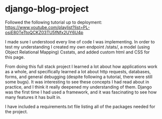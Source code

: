 # django-blog-project

Followed the following tutorial up to deployment:
https://www.youtube.com/playlist?list=PL-osiE80TeTtoQCKZ03TU5fNfx2UY6U4p

I made sure I understood every line of code I was implementing. In order to test my understanding I created my own endpoint /stats/, a model (using Object Relational Mapping) Csstats, and added custom html and CSS for this page.

From doing this full stack project I learned a lot about how applications work as a whole, and specifically learned a lot about http requests, databases, forms, and general debugging (despite following a tutorial, there were still some bugs).
It was interesting to see these concepts I had read about in practice, and I think it really deepened my understanding of them.
Django was the first time I had used a framework, and it was fascinating to see how many features it has built in.

I have included a requirements.txt file listing all of the packages needed for the project.
